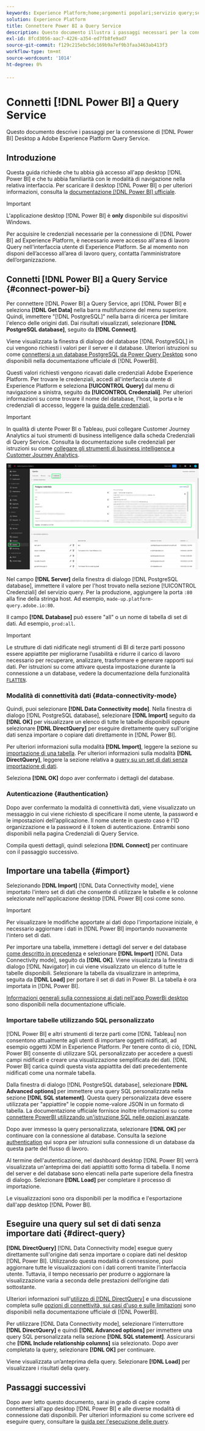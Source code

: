 ```yaml
---
keywords: Experience Platform;home;argomenti popolari;servizio query;servizio query;Power BI;power bi;connect to query service;
solution: Experience Platform
title: Connettere Power BI a Query Service
description: Questo documento illustra i passaggi necessari per la connessione di Power BI a Adobe Experience Platform Query Service.
exl-id: 8fcd3056-aac7-4226-a354-ed7fb8fe9ad7
source-git-commit: f129c215ebc5dc169b9a7ef9b3faa3463ab413f3
workflow-type: tm+mt
source-wordcount: '1014'
ht-degree: 0%

---
```


# Connetti [!DNL Power BI] a Query Service

Questo documento descrive i passaggi per la connessione di [!DNL Power BI] Desktop a Adobe Experience Platform Query Service.

## Introduzione

Questa guida richiede che tu abbia già accesso all&#39;app desktop [!DNL Power BI] e che tu abbia familiarità con le modalità di navigazione nella relativa interfaccia. Per scaricare il desktop [!DNL Power BI] o per ulteriori informazioni, consulta la [documentazione [!DNL Power BI] ufficiale](https://docs.microsoft.com/en-us/power-bi/).

>[!IMPORTANT]
>
> L&#39;applicazione desktop [!DNL Power BI] è **only** disponibile sui dispositivi Windows.

Per acquisire le credenziali necessarie per la connessione di [!DNL Power BI] ad Experience Platform, è necessario avere accesso all&#39;area di lavoro Query nell&#39;interfaccia utente di Experience Platform. Se al momento non disponi dell’accesso all’area di lavoro query, contatta l’amministratore dell’organizzazione.

## Connetti [!DNL Power BI] a Query Service {#connect-power-bi}

Per connettere [!DNL Power BI] a Query Service, apri [!DNL Power BI] e seleziona **[!DNL Get Data]** nella barra multifunzione del menu superiore. Quindi, immettere &quot;[!DNL PostgreSQL]&quot; nella barra di ricerca per limitare l&#39;elenco delle origini dati. Dai risultati visualizzati, selezionare **[!DNL PostgreSQL database]**, seguito da **[!DNL Connect]**.

Viene visualizzata la finestra di dialogo del database [!DNL PostgreSQL] in cui vengono richiesti i valori per il server e il database. Ulteriori istruzioni su come [connettersi a un database PostgreSQL da Power Query Desktop](https://learn.microsoft.com/en-us/power-query/connectors/postgresql#connect-to-a-postgresql-database-from-power-query-desktop) sono disponibili nella documentazione ufficiale di [!DNL PowerBI].

Questi valori richiesti vengono ricavati dalle credenziali Adobe Experience Platform. Per trovare le credenziali, accedi all&#39;interfaccia utente di Experience Platform e seleziona **[!UICONTROL Query]** dal menu di navigazione a sinistra, seguito da **[!UICONTROL Credenziali]**. Per ulteriori informazioni su come trovare il nome del database, l&#39;host, la porta e le credenziali di accesso, leggere la [guida delle credenziali](../ui/credentials.md).

>[!IMPORTANT]
>
>In qualità di utente Power BI o Tableau, puoi collegare Customer Journey Analytics ai tuoi strumenti di business intelligence dalla scheda Credenziali di Query Service. Consulta la documentazione sulle credenziali per istruzioni su come [collegare gli strumenti di business intelligence a Customer Journey Analytics](../ui/credentials.md#connect-to-customer-journey-analytics).

![L&#39;area di lavoro Query Experience Platform con la scheda Credenziali e le credenziali in scadenza evidenziate.](../images/clients/power-bi/query-service-credentials-page.png)

Nel campo **[!DNL Server]** della finestra di dialogo [!DNL PostgreSQL database], immettere il valore per l&#39;host trovato nella sezione [!UICONTROL Credenziali] del servizio query. Per la produzione, aggiungere la porta `:80` alla fine della stringa host. Ad esempio, `made-up.platform-query.adobe.io:80`.

Il campo **[!DNL Database]** può essere &quot;all&quot; o un nome di tabella di set di dati. Ad esempio, `prod:all`.

>[!IMPORTANT]
>
>Le strutture di dati nidificate negli strumenti di BI di terze parti possono essere appiattite per migliorarne l’usabilità e ridurre il carico di lavoro necessario per recuperare, analizzare, trasformare e generare rapporti sui dati. Per istruzioni su come attivare questa impostazione durante la connessione a un database, vedere la documentazione della funzionalità [`FLATTEN`](../key-concepts/flatten-nested-data.md).

### Modalità di connettività dati {#data-connectivity-mode}

Quindi, puoi selezionare **[!DNL Data Connectivity mode]**. Nella finestra di dialogo [!DNL PostgreSQL database], selezionare **[!DNL Import]** seguito da **[!DNL OK]** per visualizzare un elenco di tutte le tabelle disponibili oppure selezionare **[!DNL DirectQuery]** per eseguire direttamente query sull&#39;origine dati senza importare o copiare dati direttamente in [!DNL Power BI].

Per ulteriori informazioni sulla modalità **[!DNL Import]**, leggere la sezione su [importazione di una tabella](#import). Per ulteriori informazioni sulla modalità **[!DNL DirectQuery]**, leggere la sezione relativa a [query su un set di dati senza importazione di dati](#direct-query).

Seleziona **[!DNL OK]** dopo aver confermato i dettagli del database.

### Autenticazione {#authentication}

Dopo aver confermato la modalità di connettività dati, viene visualizzato un messaggio in cui viene richiesto di specificare il nome utente, la password e le impostazioni dell’applicazione. Il nome utente in questo caso è l&#39;ID organizzazione e la password è il token di autenticazione. Entrambi sono disponibili nella pagina Credenziali di Query Service.

Compila questi dettagli, quindi seleziona **[!DNL Connect]** per continuare con il passaggio successivo.

## Importare una tabella {#import}

Selezionando **[!DNL Import]** [!DNL Data Connectivity mode], viene importato l&#39;intero set di dati che consente di utilizzare le tabelle e le colonne selezionate nell&#39;applicazione desktop [!DNL Power BI] così come sono.

>[!IMPORTANT]
>
>Per visualizzare le modifiche apportate ai dati dopo l&#39;importazione iniziale, è necessario aggiornare i dati in [!DNL Power BI] importando nuovamente l&#39;intero set di dati.

Per importare una tabella, immettere i dettagli del server e del database [come descritto in precedenza](#connect-power-bi) e selezionare **[!DNL Import]** [!DNL Data Connectivity mode], seguito da **[!DNL OK]**. Viene visualizzata la finestra di dialogo [!DNL Navigator] in cui viene visualizzato un elenco di tutte le tabelle disponibili. Selezionare la tabella da visualizzare in anteprima, seguita da **[!DNL Load]** per portare il set di dati in Power BI. La tabella è ora importata in [!DNL Power BI].

[Informazioni generali sulla connessione ai dati nell&#39;app PowerBi desktop](https://learn.microsoft.com/en-us/power-bi/connect-data/desktop-quickstart-connect-to-data#connect-to-data) sono disponibili nella documentazione ufficiale.

### Importare tabelle utilizzando SQL personalizzato

[!DNL Power BI] e altri strumenti di terze parti come [!DNL Tableau] non consentono attualmente agli utenti di importare oggetti nidificati, ad esempio oggetti XDM in Experience Platform. Per tenere conto di ciò, [!DNL Power BI] consente di utilizzare SQL personalizzato per accedere a questi campi nidificati e creare una visualizzazione semplificata dei dati. [!DNL Power BI] carica quindi questa vista appiattita dei dati precedentemente nidificati come una normale tabella.

Dalla finestra di dialogo [!DNL PostgreSQL database], selezionare **[!DNL Advanced options]** per immettere una query SQL personalizzata nella sezione **[!DNL SQL statement]**. Questa query personalizzata deve essere utilizzata per &quot;appiattire&quot; le coppie nome-valore JSON in un formato di tabella. La documentazione ufficiale fornisce inoltre informazioni su come [connettere PowerBI utilizzando un&#39;istruzione SQL nelle opzioni avanzate](https://learn.microsoft.com/en-us/power-query/connectors/postgresql#connect-using-advanced-options).

Dopo aver immesso la query personalizzata, selezionare **[!DNL OK]** per continuare con la connessione al database. Consulta la sezione [authentication](#authentication) qui sopra per istruzioni sulla connessione di un database da questa parte del flusso di lavoro.

Al termine dell&#39;autenticazione, nel dashboard desktop [!DNL Power BI] verrà visualizzata un&#39;anteprima dei dati appiattiti sotto forma di tabella. Il nome del server e del database sono elencati nella parte superiore della finestra di dialogo. Selezionare **[!DNL Load]** per completare il processo di importazione.

Le visualizzazioni sono ora disponibili per la modifica e l&#39;esportazione dall&#39;app desktop [!DNL Power BI].

## Eseguire una query sul set di dati senza importare dati {#direct-query}

**[!DNL DirectQuery]** [!DNL Data Connectivity mode] esegue query direttamente sull&#39;origine dati senza importare o copiare dati nel desktop [!DNL Power BI]. Utilizzando questa modalità di connessione, puoi aggiornare tutte le visualizzazioni con i dati correnti tramite l’interfaccia utente. Tuttavia, il tempo necessario per produrre o aggiornare la visualizzazione varia a seconda delle prestazioni dell’origine dati sottostante.

Ulteriori informazioni sull&#39;[utilizzo di [!DNL DirectQuery]](https://learn.microsoft.com/en-us/power-bi/connect-data/desktop-use-directquery) e una discussione completa sulle [opzioni di connettività, sui casi d&#39;uso e sulle limitazioni](https://learn.microsoft.com/en-us/power-bi/connect-data/desktop-directquery-about) sono disponibili nella documentazione ufficiale di [!DNL PowerBI].

Per utilizzare [!DNL Data Connectivity mode], selezionare l&#39;interruttore **[!DNL DirectQuery]** e quindi **[!DNL Advanced options]** per immettere una query SQL personalizzata nella sezione **[!DNL SQL statement]**. Assicurarsi che **[!DNL Include relationship columns]** sia selezionato. Dopo aver completato la query, selezionare **[!DNL OK]** per continuare.

Viene visualizzata un’anteprima della query. Selezionare **[!DNL Load]** per visualizzare i risultati della query.

## Passaggi successivi

Dopo aver letto questo documento, sarai in grado di capire come connettersi all&#39;app desktop [!DNL Power BI] e alle diverse modalità di connessione dati disponibili. Per ulteriori informazioni su come scrivere ed eseguire query, consultare la [guida per l&#39;esecuzione delle query](../best-practices/writing-queries.md).
